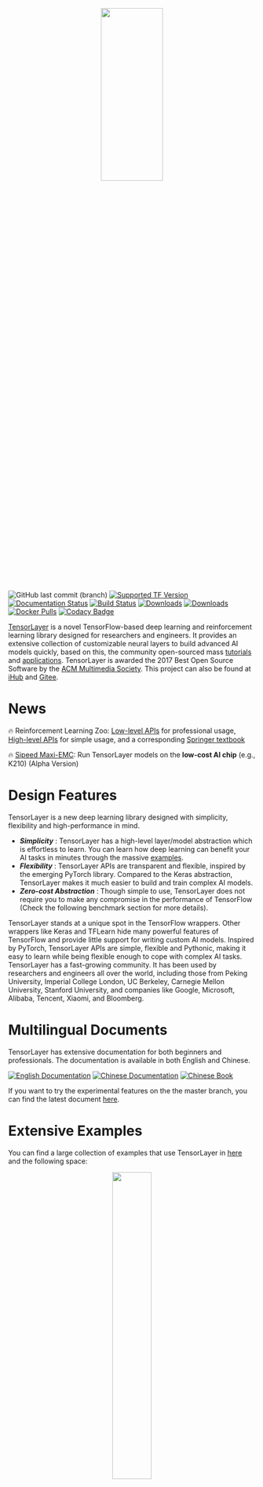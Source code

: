 <a href="https://tensorlayer.readthedocs.io/">
    <div align="center">
        <img src="img/tl_transparent_logo.png" width="50%" height="30%"/>
    </div>
</a>

<!--- [![PyPI Version](https://badge.fury.io/py/tensorlayer.svg)](https://badge.fury.io/py/tensorlayer) --->
<!--- ![PyPI - Python Version](https://img.shields.io/pypi/pyversions/tensorlayer.svg)) --->

![GitHub last commit (branch)](https://img.shields.io/github/last-commit/tensorlayer/tensorlayer/master.svg)
[![Supported TF Version](https://img.shields.io/badge/TensorFlow-2.0.0%2B-brightgreen.svg)](https://github.com/tensorflow/tensorflow/releases)
[![Documentation Status](https://readthedocs.org/projects/tensorlayer/badge/)](https://tensorlayer.readthedocs.io/)
[![Build Status](https://travis-ci.org/tensorlayer/tensorlayer.svg?branch=master)](https://travis-ci.org/tensorlayer/tensorlayer)
[![Downloads](http://pepy.tech/badge/tensorlayer)](http://pepy.tech/project/tensorlayer)
[![Downloads](https://pepy.tech/badge/tensorlayer/week)](https://pepy.tech/project/tensorlayer/week)
[![Docker Pulls](https://img.shields.io/docker/pulls/tensorlayer/tensorlayer.svg)](https://hub.docker.com/r/tensorlayer/tensorlayer/)
[![Codacy Badge](https://api.codacy.com/project/badge/Grade/d6b118784e25435498e7310745adb848)](https://www.codacy.com/app/tensorlayer/tensorlayer)

<!---  [![CircleCI](https://circleci.com/gh/tensorlayer/tensorlayer/tree/master.svg?style=svg)](https://circleci.com/gh/tensorlayer/tensorlayer/tree/master) --->

<!---  [![Documentation Status](https://readthedocs.org/projects/tensorlayercn/badge/)](https://tensorlayercn.readthedocs.io/)
<!---  [![PyUP Updates](https://pyup.io/repos/github/tensorlayer/tensorlayer/shield.svg)](https://pyup.io/repos/github/tensorlayer/tensorlayer/) --->

[TensorLayer](https://tensorlayer.readthedocs.io) is a novel TensorFlow-based deep learning and reinforcement learning library designed for researchers and engineers. It provides an extensive collection of customizable neural layers to build advanced AI models quickly, based on this, the community open-sourced mass [tutorials](https://github.com/tensorlayer/tensorlayer/blob/master/examples/reinforcement_learning/README.md) and [applications](https://github.com/tensorlayer). TensorLayer is awarded the 2017 Best Open Source Software by the [ACM Multimedia Society](https://twitter.com/ImperialDSI/status/923928895325442049). 
This project can also be found at [iHub](https://code.ihub.org.cn/projects/328) and [Gitee](https://gitee.com/organizations/TensorLayer).

# News

🔥 Reinforcement Learning Zoo: [Low-level APIs](https://github.com/tensorlayer/tensorlayer/tree/master/examples/reinforcement_learning) for professional usage, [High-level APIs](https://github.com/tensorlayer/RLzoo) for simple usage, and a corresponding [Springer textbook](http://springer.com/gp/book/9789811540943)

🔥 [Sipeed Maxi-EMC](https://github.com/sipeed/Maix-EMC): Run TensorLayer models on the **low-cost AI chip** (e.g., K210) (Alpha Version)

<!-- 🔥 [NNoM](https://github.com/majianjia/nnom): Run TensorLayer quantized models on the **MCU** (e.g., STM32) (Coming Soon) -->

# Design Features

TensorLayer is a new deep learning library designed with simplicity, flexibility and high-performance in mind.

- ***Simplicity*** : TensorLayer has a high-level layer/model abstraction which is effortless to learn. You can learn how deep learning can benefit your AI tasks in minutes through the massive [examples](https://github.com/tensorlayer/awesome-tensorlayer).
- ***Flexibility*** : TensorLayer APIs are transparent and flexible, inspired by the emerging PyTorch library. Compared to the Keras abstraction, TensorLayer makes it much easier to build and train complex AI models.
- ***Zero-cost Abstraction*** : Though simple to use, TensorLayer does not require you to make any compromise in the performance of TensorFlow (Check the following benchmark section for more details).

TensorLayer stands at a unique spot in the TensorFlow wrappers. Other wrappers like Keras and TFLearn
hide many powerful features of TensorFlow and provide little support for writing custom AI models. Inspired by PyTorch, TensorLayer APIs are simple, flexible and Pythonic,
making it easy to learn while being flexible enough to cope with complex AI tasks.
TensorLayer has a fast-growing community. It has been used by researchers and engineers all over the world, including those from  Peking University,
Imperial College London, UC Berkeley, Carnegie Mellon University, Stanford University, and companies like Google, Microsoft, Alibaba, Tencent, Xiaomi, and Bloomberg.

# Multilingual Documents

TensorLayer has extensive documentation for both beginners and professionals. The documentation is available in
both English and Chinese.

[![English Documentation](https://img.shields.io/badge/documentation-english-blue.svg)](https://tensorlayer.readthedocs.io/)
[![Chinese Documentation](https://img.shields.io/badge/documentation-%E4%B8%AD%E6%96%87-blue.svg)](https://tensorlayercn.readthedocs.io/)
[![Chinese Book](https://img.shields.io/badge/book-%E4%B8%AD%E6%96%87-blue.svg)](http://www.broadview.com.cn/book/5059/)

If you want to try the experimental features on the the master branch, you can find the latest document
[here](https://tensorlayer.readthedocs.io/en/latest/).

# Extensive Examples

You can find a large collection of examples that use TensorLayer in [here](examples/) and the following space:

<a href="https://github.com/tensorlayer/awesome-tensorlayer/blob/master/readme.md" target="\_blank">
	<div align="center">
		<img src="img/awesome-mentioned.png" width="40%"/>
	</div>
</a>


# Getting Start

TensorLayer 2.0 relies on TensorFlow, numpy, and others. To use GPUs, CUDA and cuDNN are required.

Install TensorFlow:

```bash
pip3 install tensorflow-gpu==2.0.0-rc1 # TensorFlow GPU (version 2.0 RC1)
pip3 install tensorflow # CPU version
```

Install the stable release of TensorLayer:

```bash
pip3 install tensorlayer
```

Install the unstable development version of TensorLayer:

```bash
pip3 install git+https://github.com/tensorlayer/tensorlayer.git
```

If you want to install the additional dependencies, you can also run
```bash
pip3 install --upgrade tensorlayer[all]              # all additional dependencies
pip3 install --upgrade tensorlayer[extra]            # only the `extra` dependencies
pip3 install --upgrade tensorlayer[contrib_loggers]  # only the `contrib_loggers` dependencies
```

If you are TensorFlow 1.X users, you can use TensorLayer 1.11.0:

```bash
# For last stable version of TensorLayer 1.X
pip3 install --upgrade tensorlayer==1.11.0
```

<!---
## Using Docker

The [TensorLayer containers](https://hub.docker.com/r/tensorlayer/tensorlayer/) are built on top of the official [TensorFlow containers](https://hub.docker.com/r/tensorflow/tensorflow/):

### Containers with CPU support

```bash
# for CPU version and Python 2
docker pull tensorlayer/tensorlayer:latest
docker run -it --rm -p 8888:8888 -p 6006:6006 -e PASSWORD=JUPYTER_NB_PASSWORD tensorlayer/tensorlayer:latest

# for CPU version and Python 3
docker pull tensorlayer/tensorlayer:latest-py3
docker run -it --rm -p 8888:8888 -p 6006:6006 -e PASSWORD=JUPYTER_NB_PASSWORD tensorlayer/tensorlayer:latest-py3
```

### Containers with GPU support

NVIDIA-Docker is required for these containers to work: [Project Link](https://github.com/NVIDIA/nvidia-docker)

```bash
# for GPU version and Python 2
docker pull tensorlayer/tensorlayer:latest-gpu
nvidia-docker run -it --rm -p 8888:8888 -p 6006:6006 -e PASSWORD=JUPYTER_NB_PASSWORD tensorlayer/tensorlayer:latest-gpu

# for GPU version and Python 3
docker pull tensorlayer/tensorlayer:latest-gpu-py3
nvidia-docker run -it --rm -p 8888:8888 -p 6006:6006 -e PASSWORD=JUPYTER_NB_PASSWORD tensorlayer/tensorlayer:latest-gpu-py3
```
--->

# Performance Benchmark

The following table shows the training speeds of [VGG16](http://www.robots.ox.ac.uk/~vgg/research/very_deep/) using TensorLayer and native TensorFlow on a TITAN Xp.

|   Mode    |       Lib       |  Data Format  | Max GPU Memory Usage(MB)  |Max CPU Memory Usage(MB) | Avg CPU Memory Usage(MB) | Runtime (sec) |
| :-------: | :-------------: | :-----------: | :-----------------: | :-----------------: | :-----------------: | :-----------: |
| AutoGraph | TensorFlow 2.0  | channel last  | 11833 |      2161         |        2136         |      74       |
|           | TensorLayer 2.0 | channel last  | 11833 |      2187         |        2169         |      76       |
|   Graph   |      Keras      | channel last  | 8677 |      2580         |        2576         |      101       |
|   Eager   | TensorFlow 2.0  | channel last  | 8723 |      2052         |        2024         |      97       |
|           | TensorLayer 2.0 | channel last  | 8723 |      2010         |        2007         |      95       |

# Getting Involved

Please read the [Contributor Guideline](CONTRIBUTING.md) before submitting your PRs.

We suggest users to report bugs using Github issues. Users can also discuss how to use TensorLayer in the following slack channel.

<br/>

<a href="https://join.slack.com/t/tensorlayer/shared_invite/enQtODk1NTQ5NTY1OTM5LTQyMGZhN2UzZDBhM2I3YjYzZDBkNGExYzcyZDNmOGQzNmYzNjc3ZjE3MzhiMjlkMmNiMmM3Nzc4ZDY2YmNkMTY" target="\_blank">
	<div align="center">
		<img src="img/join_slack.png" width="40%"/>
	</div>
</a>

<br/>

# Citing TensorLayer

If you find TensorLayer useful for your project, please cite the following paper：

```
@article{tensorlayer2017,
    author  = {Dong, Hao and Supratak, Akara and Mai, Luo and Liu, Fangde and Oehmichen, Axel and Yu, Simiao and Guo, Yike},
    journal = {ACM Multimedia},
    title   = {{TensorLayer: A Versatile Library for Efficient Deep Learning Development}},
    url     = {http://tensorlayer.org},
    year    = {2017}
}
```

